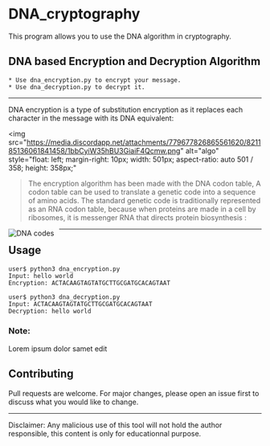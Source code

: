 # DNA_cryptography
This program allows you to use the DNA algorithm in cryptography. 

## DNA based Encryption and Decryption Algorithm

    * Use dna_encryption.py to encrypt your message.
    * Use dna_decryption.py to decrypt it.
----------------------------------------------------------------
DNA encryption is a type of substitution encryption as it replaces each character in the message with its DNA equivalent:

<img src="https://media.discordapp.net/attachments/779677826865561620/821185136061841458/1bbCyiW35hBU3GiaiF4Qcmw.png"
     alt="algo"
     style="float: left; margin-right: 10px; width: 501px; aspect-ratio: auto 501 / 358; height: 358px;"

> The encryption algorithm has been made with the DNA codon table, A codon table can be used to translate a genetic code into a sequence of amino acids. The standard genetic code is traditionally represented as an RNA codon table, because when proteins are made in a cell by ribosomes, it is messenger RNA that directs protein biosynthesis :

<img src="https://media.discordapp.net/attachments/635278809741918218/820718763031920680/dna_codes.png"
     alt="DNA codes"
     style="float: left; margin-right: 10px;" />

----------------------------------------------------------------
## Usage

```
user$ python3 dna_encryption.py
Input: hello world
Encryption: ACTACAAGTAGTATGCTTGCGATGCACAGTAAT

user$ python3 dna_decryption.py
Input: ACTACAAGTAGTATGCTTGCGATGCACAGTAAT
Decryption: hello world
```

### Note:
Lorem ipsum dolor samet edit 

## Contributing
Pull requests are welcome. For major changes, please open an issue first to discuss what you would like to change.

----------------------------------------------------------------

Disclaimer: Any malicious use of this tool will not hold the author responsible, this content is only for educationnal purpose.
